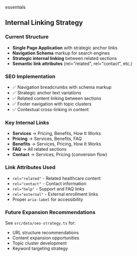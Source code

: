essentials

## Internal Linking Strategy

### Current Structure
- **Single Page Application** with strategic anchor links
- **Navigation Schema** markup for search engines
- **Strategic internal linking** between related sections
- **Semantic link attributes** (rel="related", rel="contact", etc.)

### SEO Implementation
- ✅ Navigation breadcrumbs with schema markup
- ✅ Strategic anchor text variations
- ✅ Related content linking between sections  
- ✅ Footer navigation with topic clusters
- ✅ Contextual cross-linking in content

### Key Internal Links
- **Services** → Pricing, Benefits, How It Works
- **Pricing** → Services, Benefits, FAQ  
- **Benefits** → Services, Pricing, How It Works
- **FAQ** → All related sections
- **Contact** → Services, Pricing (conversion flow)

### Link Attributes Used
- `rel="related"` - Related healthcare content
- `rel="contact"` - Contact information  
- `rel="help"` - Support and FAQ links
- `rel="external"` - External enrollment links
- Proper `aria-label` for accessibility

### Future Expansion Recommendations
See `src/data/seo-strategy.ts` for:
- URL structure recommendations
- Content expansion opportunities  
- Topic cluster development
- Keyword targeting strategy
